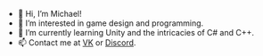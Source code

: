 - 👋 Hi, I’m Michael!
- 👀 I’m interested in game design and programming.
- 🌱 I’m currently learning Unity and the intricacies of C# and C++.
- 📫 Contact me at [VK](vk.com/micapic) or [Discord](https://discordapp.com/users/262955086300000000/).

<!---
MicAPic/MicAPic is a ✨ special ✨ repository because its `README.md` (this file) appears on your GitHub profile.
You can click the Preview link to take a look at your changes.
--->

